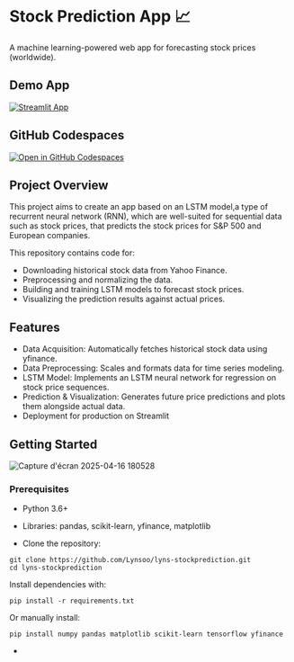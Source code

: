 #  Stock Prediction App 📈

A machine learning-powered web app for forecasting stock prices (worldwide).

## Demo App

[![Streamlit App](https://static.streamlit.io/badges/streamlit_badge_black_white.svg)](https://lyns-stockprediction.streamlit.app/)

## GitHub Codespaces

[![Open in GitHub Codespaces](https://github.com/codespaces/badge.svg)](https://codespaces.new/streamlit/app-starter-kit?quickstart=1)

## Project Overview

This project aims to create an app based on an LSTM model,a type of recurrent neural network (RNN), which are well-suited for sequential data such as stock prices, that predicts the stock prices for S&P 500 and European companies. 

This repository contains code for:
- Downloading historical stock data from Yahoo Finance.
- Preprocessing and normalizing the data.
- Building and training LSTM models to forecast stock prices.
- Visualizing the prediction results against actual prices.

##  Features
- Data Acquisition: Automatically fetches historical stock data using yfinance.
- Data Preprocessing: Scales and formats data for time series modeling.
- LSTM Model: Implements an LSTM neural network for regression on stock price sequences.
- Prediction & Visualization: Generates future price predictions and plots them alongside actual data.
- Deployment for production on Streamlit

## Getting Started
![Capture d'écran 2025-04-16 180528](https://github.com/user-attachments/assets/d042dc82-dda1-47d4-be9f-ef25c84fd3de)

### Prerequisites

-   Python 3.6+
-   Libraries: pandas, scikit-learn, yfinance, matplotlib

- Clone the repository:
```
git clone https://github.com/Lynsoo/lyns-stockprediction.git
cd lyns-stockprediction
```

  Install dependencies with:
```
pip install -r requirements.txt
```
Or manually install:
```
pip install numpy pandas matplotlib scikit-learn tensorflow yfinance
```

- 


